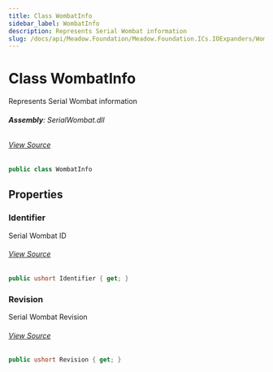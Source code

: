 ```yaml
---
title: Class WombatInfo
sidebar_label: WombatInfo
description: Represents Serial Wombat information
slug: /docs/api/Meadow.Foundation/Meadow.Foundation.ICs.IOExpanders/WombatInfo
---
```

# Class WombatInfo
Represents Serial Wombat information

###### **Assembly**: SerialWombat.dll
###### [View Source](https://github.com/WildernessLabs/Meadow.Foundation.git/blob/develop/Source/Meadow.Foundation.Peripherals/ICs.IOExpanders.SerialWombat/Driver/WombatInfo.cs#L6)
```csharp title="Declaration"
public class WombatInfo
```
## Properties
### Identifier
Serial Wombat ID
###### [View Source](https://github.com/WildernessLabs/Meadow.Foundation.git/blob/develop/Source/Meadow.Foundation.Peripherals/ICs.IOExpanders.SerialWombat/Driver/WombatInfo.cs#L17)
```csharp title="Declaration"
public ushort Identifier { get; }
```
### Revision
Serial Wombat Revision
###### [View Source](https://github.com/WildernessLabs/Meadow.Foundation.git/blob/develop/Source/Meadow.Foundation.Peripherals/ICs.IOExpanders.SerialWombat/Driver/WombatInfo.cs#L22)
```csharp title="Declaration"
public ushort Revision { get; }
```
